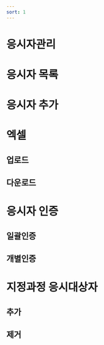 ```yaml
---
sort: 1
---
```


# 응시자관리

# 응시자 목록

# 응시자 추가

# 엑셀

## 업로드

## 다운로드

# 응시자 인증

## 일괄인증

## 개별인증

# 지정과정 응시대상자

## 추가

## 제거
